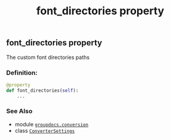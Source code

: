 ﻿---
title: font_directories property
second_title: GroupDocs.Conversion for Python via .NET API References
description: 
type: docs
weight: 40
url: /python-net/groupdocs.conversion/convertersettings/font_directories/
is_root: false
---

## font_directories property


The custom font directories paths
### Definition:
```python
@property
def font_directories(self):
    ...
```

### See Also
* module [`groupdocs.conversion`](../../)
* class [`ConverterSettings`](/conversion/python-net/groupdocs.conversion/convertersettings)

